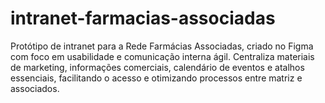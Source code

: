 # intranet-farmacias-associadas
Protótipo de intranet para a Rede Farmácias Associadas, criado no Figma com foco em usabilidade e comunicação interna ágil. Centraliza materiais de marketing, informações comerciais, calendário de eventos e atalhos essenciais, facilitando o acesso e otimizando processos entre matriz e associados.
